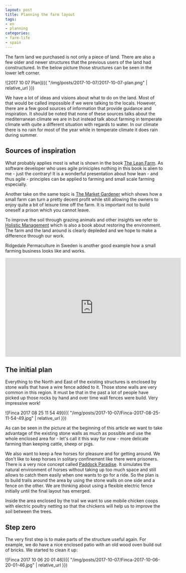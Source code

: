 ```yaml
---
layout: post
title: Planning the farm layout
tags:
- en
- planning
categories:
- farm-life
- spain
---
```

The farm land we purchased is not only a piece of land. There are also a few older and newer structures that the previous users of the land had constructured. In the below picture those structures can be seen in the lower left corner.

![2017 10 07 Plan]({{ "/img/posts/2017-10-07/2017-10-07-plan.png" | relative_url }})

We have a lot of ideas and visions about what to do on the land. Most of that would be called impossible if we were talking to the locals. However, there are a few good sources of information that provide guidance and inspiration. It should be noted that none of these sources talks about the mediterranean climate we are in but instead talk about farming in temperate climate with quite a different situation with regards to water. In our climate there is no rain for most of the year while in temperate climate it does rain during summer.

## Sources of inspiration
What probably applies most is what is shown in the book [The Lean Farm](https://www.amazon.com/Lean-Farm-Minimize-Increase-Efficiency/dp/1603585923). As software developer who uses agile priniciples nothing in this book is alien to me - just the contrary! It is a wonderful presentation about how lean - and thus agile - principles can be applied to farming and small scale farming especially.

Another take on the same topic is [The Market Gardener](https://www.amazon.com/Market-Gardener-Successful-Handbook-Small-scale/dp/0865717656) which shows how a small farm can turn a pretty decent profit while still allowing the owners to enjoy quite a bit of leisure time off the farm. It is important not to build oneself a prison which you cannot leave.

To improve the soil through grazing animals and other insights we refer to [Holistic Management](https://www.amazon.com/Holistic-Management-Third-Commonsense-Environment/dp/161091743X) which is also a book about restoring the environment. The farm and the land around is clearly depleded and we hope to make a difference through our work.

Ridgedale Permaculture in Sweden is another good example how a small farming business looks like and works.

<iframe width="560" height="315" src="https://www.youtube.com/embed/nr5bKpc0x2Q" frameborder="0" allowfullscreen></iframe>

## The initial plan
Everything to the North and East of the existing structures is enclosed by stone walls that have a wire fence added to it. Those stone walls are very common in this region. It must be that in the past a lot of people have picked up those rocks by hand and over time wall fences were build. Very impressive work!

![Finca 2017 08 25 11 54 49]({{ "/img/posts/2017-10-07/Finca-2017-08-25-11-54-49.jpg" | relative_url }})

As can be seen in the picture at the beginning of this article we want to take advantage of the existing stone walls as much as possible and use the whole enclosed area for - let's call it this way for now - more delicate farming than keeping cattle, sheep or pigs.

We also want to keep a few horses for pleasure and for getting around. We don't like to keep horses in solitary confinement like there were prisoners. There is a very nice concept called [Paddock Paradise](https://www.aanhcp.net/pages/welcome-to-paddock-paradise). It simulates the natural environment of horses without taking up too much space and still allows to catch them easily when one wants to go for a ride. So the plan is to build trails around the area by using the stone walls on one side and a fence on the other. We are thinking about using a flexible electric fence initially until the final layout has emerged.

Inside the area enclosed by the trail we want to use mobile chicken coops with electric poultry netting so that the chickens will help us to improve the soil between the trees.

## Step zero
The very first step is to make parts of the structure useful again. For example, we do have a nice enclosed patio with an old wood oven build out of bricks. We started to clean it up:

![Finca 2017 10 06 20 01 46]({{ "/img/posts/2017-10-07/Finca-2017-10-06-20-01-46.jpg" | relative_url }})

